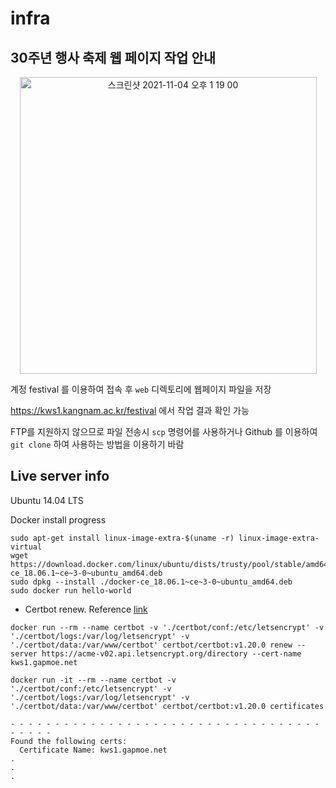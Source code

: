 # infra

## 30주년 행사 축제 웹 페이지 작업 안내

<div align="center">
    <img width="475" alt="스크린샷 2021-11-04 오후 1 19 00" src="https://user-images.githubusercontent.com/16532326/140257369-cae41a88-4bbd-4dd2-b769-aa9365683509.png">
</div>

계정 festival 를 이용하여 접속 후 `web` 디렉토리에 웹페이지 파일을 저장

https://kws1.kangnam.ac.kr/festival 에서 작업 결과 확인 가능

FTP를 지원하지 않으므로 파일 전송시 `scp` 명령어를 사용하거나 Github 를 이용하여 `git clone` 하여 사용하는 방법을 이용하기 바람

## Live server info

Ubuntu 14.04 LTS

Docker install progress

```
sudo apt-get install linux-image-extra-$(uname -r) linux-image-extra-virtual
wget https://download.docker.com/linux/ubuntu/dists/trusty/pool/stable/amd64/docker-ce_18.06.1~ce~3-0~ubuntu_amd64.deb
sudo dpkg --install ./docker-ce_18.06.1~ce~3-0~ubuntu_amd64.deb
sudo docker run hello-world
```

- Certbot renew. Reference [link](https://velog.io/@hytenic/SSL-Lets-Encrypt-Certbot-docker%EB%A5%BC-%EC%9D%B4%EC%9A%A9%ED%95%98%EC%97%AC-SSL-%EC%9D%B8%EC%A6%9D%EC%84%9C-%EB%B0%9C%EA%B8%89%EB%B0%9B%EA%B8%B0)

```
docker run --rm --name certbot -v './certbot/conf:/etc/letsencrypt' -v './certbot/logs:/var/log/letsencrypt' -v './certbot/data:/var/www/certbot' certbot/certbot:v1.20.0 renew --server https://acme-v02.api.letsencrypt.org/directory --cert-name kws1.gapmoe.net
```

```
docker run -it --rm --name certbot -v './certbot/conf:/etc/letsencrypt' -v './certbot/logs:/var/log/letsencrypt' -v './certbot/data:/var/www/certbot' certbot/certbot:v1.20.0 certificates

- - - - - - - - - - - - - - - - - - - - - - - - - - - - - - - - - - - - - - - -   
Found the following certs:     
  Certificate Name: kws1.gapmoe.net
.
.
.
```